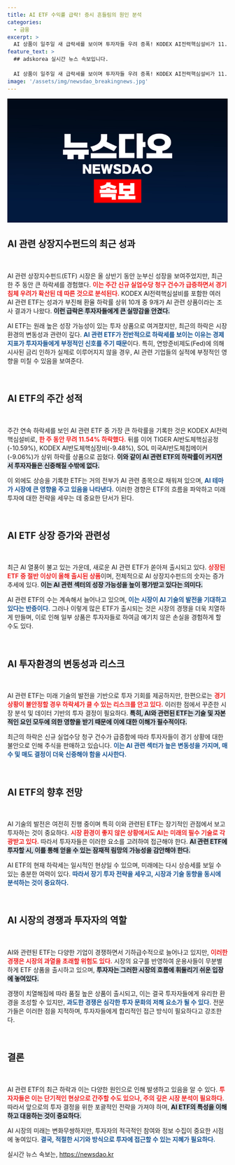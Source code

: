```yaml
---
title: AI ETF 수익률 급락! 증시 흔들림의 원인 분석
categories:
  - 금융
excerpt: >
  AI 상품이 일주일 새 급락세를 보이며 투자자들 우려 증폭! KODEX AI전력핵심설비가 11.54% 하락을 기록, 올해 출시된 AI ETF 6개 중 절반 이상이 1년 내에 단기간 하락. AI 열풍은 계속되지만, 경쟁의 과도함이 자본시장 발전을 저해할 위험이 있다는 경고가 이어진다.
feature_text: >
  ## adskorea 실시간 뉴스 속보입니다.

  AI 상품이 일주일 새 급락세를 보이며 투자자들 우려 증폭! KODEX AI전력핵심설비가 11.54% 하락을 기록, 올해 출시된 AI ETF 6개 중 절반 이상이 1년 내에 단기간 하락. AI 열풍은 계속되지만, 경쟁의 과도함이 자본시장 발전을 저해할 위험이 있다는 경고가 이어진다.
image: '/assets/img/newsdao_breakingnews.jpg'
---
```


<p><img src="/assets/img/newsdao_breakingnews.jpg" alt="adskorea 속보" /></p>

<h2 data-ke-size="size26">AI 관련 상장지수펀드의 최근 성과</h2>

<p data-ke-size="size16">&nbsp;</p>

<p>AI 관련 상장지수펀드(ETF) 시장은 올 상반기 동안 눈부신 성장을 보여주었지만, 최근 한 주 동안 큰 하락세를 경험했다. <b><span style="color: #ee2323;">이는 주간 신규 실업수당 청구 건수가 급증하면서 경기침체 우려가 확산된 데 따른 것으로 분석된다.</span></b> KODEX AI전력핵심설비를 포함한 여러 AI 관련 ETF는 성과가 부진해 환율 하락률 상위 10개 중 9개가 AI 관련 상품이라는 조사 결과가 나왔다. <b><span style="background-color: #21538527;">이런 급락은 투자자들에게 큰 실망감을 안겼다.</span></b> </p>

<p>AI ETF는 원래 높은 성장 가능성이 있는 투자 상품으로 여겨졌지만, 최근의 하락은 시장 환경의 변동성과 관련이 깊다. <b><span style="color: #1a5490;">AI 관련 ETF가 전반적으로 하락세를 보이는 이유는 경제 지표가 투자자들에게 부정적인 신호를 주기 때문</span></b>이다. 특히, 연방준비제도(Fed)에 의해 시사된 금리 인하가 실제로 이루어지지 않을 경우, AI 관련 기업들의 실적에 부정적인 영향을 미칠 수 있음을 보여준다. </p>

<p data-ke-size="size16">&nbsp;</p>

<h2 data-ke-size="size26">AI ETF의 주간 성적</h2>

<p data-ke-size="size16">&nbsp;</p>

<p>주간 연속 하락세를 보인 AI 관련 ETF 중 가장 큰 하락률을 기록한 것은 KODEX AI전력핵심설비로, <b><span style="color: #ee2323;">한 주 동안 무려 11.54% 하락했다.</span></b> 뒤를 이어 TIGER AI반도체핵심공정(-10.59%), KODEX AI반도체핵심장비(-9.48%), SOL 미국AI반도체칩메이커(-9.06%)가 상위 하락률 상품으로 꼽혔다. <b><span style="background-color: #21538527;">이와 같이 AI 관련 ETF의 하락률이 커지면서 투자자들은 신중해질 수밖에 없다.</span></b> </p>

<p>이 외에도 상승을 기록한 ETF는 거의 전부가 AI 관련 종목으로 채워져 있으며, <b><span style="color: #1a5490;">AI 테마가 시장에 큰 영향을 주고 있음을 나타낸다.</span></b> 이러한 경향은 ETF의 흐름을 파악하고 미래 투자에 대한 전략을 세우는 데 중요한 단서가 된다.</p>

<p data-ke-size="size16">&nbsp;</p>

<h2 data-ke-size="size26">AI ETF 상장 증가와 관련성</h2>

<p data-ke-size="size16">&nbsp;</p>

<p>최근 AI 열풍이 불고 있는 가운데, 새로운 AI 관련 ETF가 쏟아져 출시되고 있다. <b><span style="color: #ee2323;">상장된 ETF 중 절반 이상이 올해 출시된 상품</span></b>이며, 전체적으로 AI 상장지수펀드의 숫자는 증가 추세에 있다. <b><span style="background-color: #21538527;">이는 AI 관련 섹터의 성장 가능성을 높이 평가받고 있다는 의미다.</span></b> </p>

<p>AI 관련 ETF의 수는 계속해서 늘어나고 있으며, <b><span style="color: #1a5490;">이는 시장이 AI 기술의 발전을 기대하고 있다는 반증이다.</span></b> 그러나 이렇게 많은 ETF가 출시되는 것은 시장의 경쟁을 더욱 치열하게 만들며, 이로 인해 일부 상품은 투자자들로 하여금 예기치 않은 손실을 경험하게 할 수도 있다.</p>

<p data-ke-size="size16">&nbsp;</p>

<h2 data-ke-size="size26">AI 투자환경의 변동성과 리스크</h2>

<p data-ke-size="size16">&nbsp;</p>

<p>AI 관련 ETF는 미래 기술의 발전을 기반으로 투자 기회를 제공하지만, 한편으로는 <b><span style="color: #ee2323;">경기 상황이 불안정할 경우 하락세가 클 수 있는 리스크를 안고 있다.</span></b> 이러한 점에서 꾸준한 시장 분석 및 데이터 기반의 투자 결정이 필요하다. <b><span style="background-color: #21538527;">특히, AI와 관련된 ETF는 기술 및 자본적인 요인 모두에 의한 영향을 받기 때문에 이에 대한 이해가 필수적이다.</span></b> </p>

<p>최근의 하락은 신규 실업수당 청구 건수가 급증함에 따라 투자자들이 경기 상황에 대한 불안으로 인해 주식을 판매하고 있습니다. <b><span style="color: #1a5490;">이는 AI 관련 섹터가 높은 변동성을 가지며, 매수 및 매도 결정이 더욱 신중해야 함을 시사한다.</span></b></p>

<p data-ke-size="size16">&nbsp;</p>

<h2 data-ke-size="size26">AI ETF의 향후 전망</h2>

<p data-ke-size="size16">&nbsp;</p>

<p>AI 기술의 발전은 여전히 진행 중이며 특히 이와 관련된 ETF는 장기적인 관점에서 보고 투자하는 것이 중요하다. <b><span style="color: #ee2323;">시장 환경이 좋지 않은 상황에서도 AI는 미래의 필수 기술로 각광받고 있다.</span></b> 따라서 투자자들은 이러한 요소를 고려하여 접근해야 한다. <b><span style="background-color: #21538527;">AI 관련 ETF에 투자할 시, 이를 통해 얻을 수 있는 잠재적 림망의 가능성을 감안해야 한다.</span></b> </p>

<p>AI ETF의 현재 하락세는 일시적인 현상일 수 있으며, 미래에는 다시 상승세를 보일 수 있는 충분한 여력이 있다. <b><span style="color: #1a5490;">따라서 장기 투자 전략을 세우고, 시장과 기술 동향을 동시에 분석하는 것이 중요하다.</span></b></p>

<p data-ke-size="size16">&nbsp;</p>

<h2 data-ke-size="size26">AI 시장의 경쟁과 투자자의 역할</h2>

<p data-ke-size="size16">&nbsp;</p>

<p>AI와 관련된 ETF는 다양한 기업이 경쟁하면서 기하급수적으로 늘어나고 있지만, <b><span style="color: #ee2323;">이러한 경쟁은 시장의 과열을 초래할 위험도 있다.</span></b> 시장의 요구를 반영하여 운용사들이 무분별하게 ETF 상품을 출시하고 있으며, <b><span style="background-color: #21538527;">투자자는 그러한 시장의 흐름에 휘둘리기 쉬운 입장에 놓여있다.</span></b> </p>

<p>경쟁이 치열해짐에 따라 품질 높은 상품이 출시되고, 이는 결국 투자자들에게 유리한 환경을 조성할 수 있지만, <b><span style="color: #1a5490;">과도한 경쟁은 심각한 투자 문화의 저해 요소가 될 수 있다.</span></b> 전문가들은 이러한 점을 지적하며, 투자자들에게 합리적인 접근 방식이 필요하다고 강조한다. </p>

<p data-ke-size="size16">&nbsp;</p>

<h2 data-ke-size="size26">결론</h2>

<p data-ke-size="size16">&nbsp;</p>

<p>AI 관련 ETF의 최근 하락과 이는 다양한 원인으로 인해 발생하고 있음을 알 수 있다. <b><span style="color: #ee2323;">투자자들은 이는 단기적인 현상으로 간주할 수도 있으나, 주의 깊은 시장 분석이 필요하다.</span></b> 따라서 앞으로의 투자 결정을 위한 포괄적인 전략을 가져야 하며, <b><span style="background-color: #21538527;">AI ETF의 특성을 이해하고 대응하는 것이 중요하다.</span></b> </p>

<p>AI 시장의 미래는 변화무쌍하지만, 투자자의 적극적인 참여와 정보 수집이 중요한 시점에 놓여있다. <b><span style="color: #1a5490;">결국, 적절한 시기와 방식으로 투자에 접근할 수 있는 지혜가 필요하다.</span></b></p>
실시간 뉴스 속보는, <a href="https://newsdao.kr" rel="dofollow">https://newsdao.kr</a>



